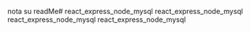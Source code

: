 nota su readMe# 
react_express_node_mysql
react_express_node_mysql
react_express_node_mysql
react_express_node_mysql